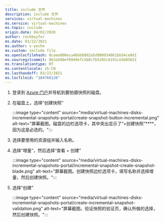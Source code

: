 ```yaml
---
title: include 文件
description: include 文件
services: virtual-machines
ms.service: virtual-machines
ms.topic: include
origin.date: 04/02/2020
author: rockboyfor
ms.date: 03/22/2021
ms.author: v-yeche
ms.custom: include file
ms.openlocfilehash: 0caee800eca46bb8802a5d900934861bb54ce9d1
ms.sourcegitcommit: 8b3a588ef0949efc5b0cfb5285c8191ce5b05651
ms.translationtype: HT
ms.contentlocale: zh-CN
ms.lasthandoff: 03/22/2021
ms.locfileid: "104766126"
---
```

<!--Verified successfully by PG team-->
1. 登录到 [Azure 门户](https://portal.azure.cn/)并导航到要拍摄快照的磁盘。
1. 在磁盘上，选择“创建快照”

    :::image type="content" source="media/virtual-machines-disks-incremental-snapshots-portal/create-snapshot-button-incremental.png" alt-text="屏幕截图。磁盘的边栏选项卡，其中突出显示了“+创建快照”****，因为这是必选的。":::

1. 选择要使用的资源组并输入名称。
1. 选择“增量”，然后选择“查看 + 创建” 

    :::image type="content" source="media/virtual-machines-disks-incremental-snapshots-portal/incremental-snapshot-create-snapshot-blade.png" alt-text="屏幕截图。创建快照边栏选项卡，填写名称并选择增量，然后创建快照。":::

1. 选择“创建”

    :::image type="content" source="media/virtual-machines-disks-incremental-snapshots-portal/create-incremental-snapshot-validation.png" alt-text="屏幕截图。验证快照的验证页，确认所做的选择，然后创建快照。":::

<!-- Update_Description: update meta properties, wording update, update link -->
